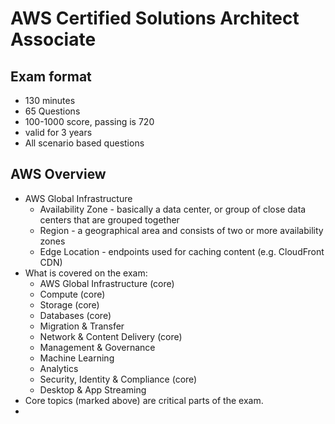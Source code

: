 # AWS Certified Solutions Architect Associate

## Exam format

 * 130 minutes
 * 65 Questions
 * 100-1000 score, passing is 720
 * valid for 3 years
 * All scenario based questions

## AWS Overview

 * AWS Global Infrastructure
   * Availability Zone - basically a data center, or group of close data centers that are grouped together
   * Region - a geographical area and consists of two or more availability zones
   * Edge Location - endpoints used for caching content (e.g. CloudFront CDN)
 * What is covered on the exam:
   * AWS Global Infrastructure (core)
   * Compute (core)
   * Storage (core)
   * Databases (core)
   * Migration & Transfer
   * Network & Content Delivery (core)
   * Management & Governance
   * Machine Learning
   * Analytics
   * Security, Identity & Compliance (core)
   * Desktop & App Streaming
 * Core topics (marked above) are critical parts of the exam.
 * 